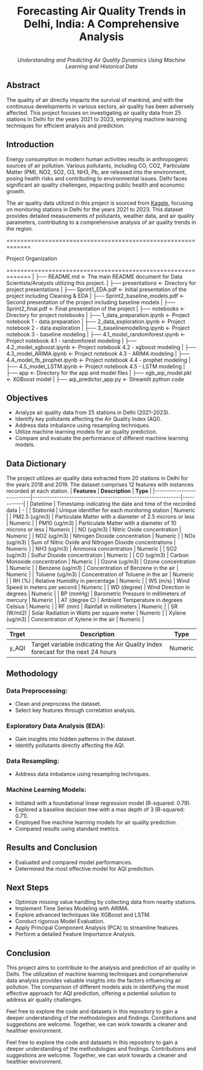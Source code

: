 <h1 align="center">Forecasting Air Quality Trends in Delhi, India: A Comprehensive Analysis</h1>
<p align="center">
  <br>
  <em>Understanding and Predicting Air Quality Dynamics Using Machine Learning and Historical Data</em>
  <br>
</p>

## Abstract
The quality of air directly impacts the survival of mankind, and with the continuous developments in various sectors, air quality has been adversely affected. This project focuses on investigating air quality data from 25 stations in Delhi for the years 2021 to 2023, employing machine learning techniques for efficient analysis and prediction.

## Introduction
Energy consumption in modern human activities results in anthropogenic sources of air pollution. Various pollutants, including CO, CO2, Particulate Matter (PM), NO2, SO2, O3, NH3, Pb, are released into the environment, posing health risks and contributing to environmental issues. Delhi faces significant air quality challenges, impacting public health and economic growth.

The air quality data utilized in this project is sourced from [Kaggle](https://www.kaggle.com/datasets/abhisheksjha/time-series-air-quality-data-of-india-2010-2023), focusing on  monitoring stations in Delhi for the years 2021 to 2023. This dataset provides detailed measurements of pollutants, weather data, and air quality parameters, contributing to a comprehensive analysis of air quality trends in the region.

=============================================================

Project Organization

=============================================================
|
├── README.md <- The main README document for Data Scientists/Analysts utilizing this project.
|
├── presentations <- Directory for project presentations
| ├── Sprint1_EDA.pdf <- Initial presentation of the project including Cleaning & EDA
| ├── Sprint2_baseline_models.pdf <- Second presentation of the project including baseline models
| ├── Sprint2_final.pdf <- Final presentation of the project
|
├── notebooks <- Directory for project notebooks
| ├── 1_data_preparation.ipynb <- Project notebook 1 - data preparation
| ├── 2_data_exploration.ipynb <- Project notebook 2 - data exploration
| ├── 3_baselinemodelling.ipynb <- Project notebook 3 - baseline modeling
| ├── 4.1_model_randomforest.ipynb <- Project notebook 4.1 - randomforest modeling
| ├── 4.2_model_xgboost.ipynb <- Project notebook 4.2 - xgboost modeling
| ├── 4.3_model_ARIMA.ipynb <- Project notebook 4.3 - ARIMA modeling
| ├── 4.4_model_fb_prophet.ipynb <- Project notebook 4.4 - prophet modeling
| ├── 4.5_model_LSTM.ipynb <- Project notebook 4.5 - LSTM modeling
|
├── app <- Directory for the app and model files
| ├── xgb_aqi_model.pkl <- XGBoost model
| ├── aqi_predictor_app.py <- Streamlit python code

## Objectives
- Analyze air quality data from 25 stations in Delhi (2021-2023).
- Identify key pollutants affecting the Air Quality Index (AQI).
- Address data imbalance using resampling techniques.
- Utilize machine learning models for air quality prediction.
- Compare and evaluate the performance of different machine learning models.

## Data Dictionary
The project utilizes air quality data extracted from 20 stations in Delhi for the years 2018 and 2019. The dataset comprises 12 features with instances recorded at each station.
| **Features**              | **Description**                                             | **Type**   |
|---------------------------|-------------------------------------------------------------|------------|
| Datetime                  | Timestamp indicating the date and time of the recorded data | -          |
| StationId                 | Unique identifier for each monitoring station               | Numeric    |
| PM2.5 (ug/m3)             | Particulate Matter with a diameter of 2.5 microns or less   | Numeric    |
| PM10 (ug/m3)              | Particulate Matter with a diameter of 10 microns or less   | Numeric    |
| NO (ug/m3)                | Nitric Oxide concentration                                  | Numeric    |
| NO2 (ug/m3)               | Nitrogen Dioxide concentration                               | Numeric    |
| NOx (ug/m3)               | Sum of Nitric Oxide and Nitrogen Dioxide concentrations     | Numeric    |
| NH3 (ug/m3)               | Ammonia concentration                                       | Numeric    |
| SO2 (ug/m3)               | Sulfur Dioxide concentration                                | Numeric    |
| CO (ug/m3)                | Carbon Monoxide concentration                               | Numeric    |
| Ozone (ug/m3)             | Ozone concentration                                         | Numeric    |
| Benzene (ug/m3)           | Concentration of Benzene in the air                          | Numeric    |
| Toluene (ug/m3)           | Concentration of Toluene in the air                          | Numeric    |
| RH (%)                    | Relative Humidity in percentage                             | Numeric    |
| WS (m/s)                  | Wind Speed in meters per second                              | Numeric    |
| WD (degree)               | Wind Direction in degrees                                   | Numeric    |
| BP (mmHg)                 | Barometric Pressure in millimeters of mercury               | Numeric    |
| AT (degree C)             | Ambient Temperature in degrees Celsius                      | Numeric    |
| RF (mm)                   | Rainfall in millimeters                                     | Numeric    |
| SR (W/mt2)                | Solar Radiation in Watts per square meter                    | Numeric    |
| Xylene (ug/m3)           | Concentration of Xylene in the air                            | Numeric    |

| **Trget**              | **Description**                                             | **Type**   |
|---------------------------|-------------------------------------------------------------|------------|
| y_AQI                     | Target variable indicating the Air Quality Index forecast for the next 24 hours| Numeric    |

## Methodology
### Data Preprocessing:
- Clean and preprocess the dataset.
- Select key features through correlation analysis.
### Exploratory Data Analysis (EDA):
- Gain insights into hidden patterns in the dataset.
- Identify pollutants directly affecting the AQI.
### Data Resampling:
- Address data imbalance using resampling techniques.
### Machine Learning Models:
- Initiated with a foundational linear regression model (R-squared: 0.79).
- Explored a baseline decision tree with a max depth of 3 (R-squared: 0.71).
- Employed five machine learning models for air quality prediction.
- Compared results using standard metrics.

## Results and Conclusion
- Evaluated and compared model performances.
- Determined the most effective model for AQI prediction.

## Next Steps
- Optimize missing value handling by collecting data from nearby stations.
- Implement Time Series Modeling with ARIMA.
- Explore advanced techniques like XGBoost and LSTM.
- Conduct rigorous Model Evaluation.
- Apply Principal Component Analysis (PCA) to streamline features.
- Perform a detailed Feature Importance Analysis.

## Conclusion
This project aims to contribute to the analysis and prediction of air quality in Delhi. The utilization of machine learning techniques and comprehensive data analysis provides valuable insights into the factors influencing air pollution. The comparison of different models aids in identifying the most effective approach for AQI prediction, offering a potential solution to address air quality challenges.

Feel free to explore the code and datasets in this repository to gain a deeper understanding of the methodologies and findings. Contributions and suggestions are welcome. Together, we can work towards a cleaner and healthier environment.


Feel free to explore the code and datasets in this repository to gain a deeper understanding of the methodologies and findings. Contributions and suggestions are welcome. Together, we can work towards a cleaner and healthier environment.

